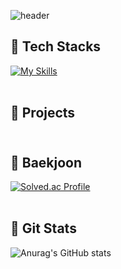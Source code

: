![header](https://capsule-render.vercel.app/api?type=Venom&color=FFB74D&fontColor=F98A00&height=130&section=header&text=ahyeon🫛&textShadow=2px_2px_5px_#F57F17%2C-2px_-2px_5px_#F57F17%2C2px_-2px_5px_#F57F17%2C-2px_2px_5px_#F57F17)

## 💛 Tech Stacks
[![My Skills](https://skillicons.dev/icons?i=spring,java,aws,mysql,linux,git,docker,nginx)](https://skillicons.dev)<br><br>

## 💛 Projects<br><br>

## 💛 Baekjoon
[![Solved.ac Profile](http://mazassumnida.wtf/api/generate_badge?boj=roqkfwkah)](https://solved.ac/roqkfwkah)<br><br>

## 💛 Git Stats
![Anurag's GitHub stats](https://github-readme-stats.vercel.app/api?username=ahyeonkong&theme=slateorange&show_icons=true&count_private=true)<br><br>
